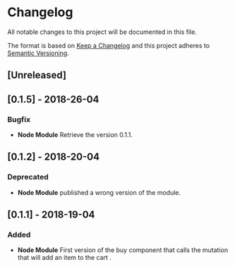 # Changelog

All notable changes to this project will be documented in this file.

The format is based on [Keep a Changelog](http://keepachangelog.com/en/1.0.0/)
and this project adheres to [Semantic Versioning](http://semver.org/spec/v2.0.0.html).

## [Unreleased]

## [0.1.5] - 2018-26-04

### Bugfix

* **Node Module** Retrieve the version 0.1.1.

## [0.1.2] - 2018-20-04

### Deprecated

* **Node Module** published a wrong version of the module.

## [0.1.1] - 2018-19-04

### Added

* **Node Module** First version of the buy component that calls the mutation that will add an item to the cart .
